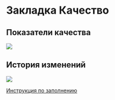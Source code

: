 # Закладка Качество

## Показатели качества

![](<../../../.gitbook/assets/image (338).png>)

## История изменений

![](<../../../.gitbook/assets/image (376).png>)

[Инструкция по заполнению](../../../upravlenie-kachestvom/nsi/pokazateli-kachestva-po-rc.md)
